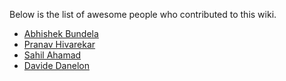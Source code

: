Below is the list of awesome people who contributed to this wiki.

* [Abhishek Bundela](https://twitter.com/abhibundela)
* [Pranav Hivarekar](https://twitter.com/HivarekarPranav)
* [Sahil Ahamad](https://twitter.com/ehsahil)
* [Davide Danelon](https://twitter.com/TwiceDi)